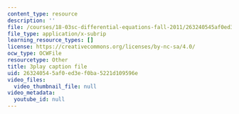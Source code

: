 ```yaml
---
content_type: resource
description: ''
file: /courses/18-03sc-differential-equations-fall-2011/263240545af0ed3ef0ba5221d109596e_jzzpxqVohhI.srt
file_type: application/x-subrip
learning_resource_types: []
license: https://creativecommons.org/licenses/by-nc-sa/4.0/
ocw_type: OCWFile
resourcetype: Other
title: 3play caption file
uid: 26324054-5af0-ed3e-f0ba-5221d109596e
video_files:
  video_thumbnail_file: null
video_metadata:
  youtube_id: null
---
```

